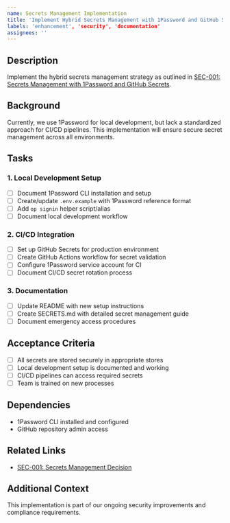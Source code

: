 ```yaml
---
name: Secrets Management Implementation
title: 'Implement Hybrid Secrets Management with 1Password and GitHub Secrets'
labels: 'enhancement', 'security', 'documentation'
assignees: ''
---
```


## Description
Implement the hybrid secrets management strategy as outlined in [SEC-001: Secrets Management with 1Password and GitHub Secrets](../memory-bank/decisions/SEC-001-secrets-management.md).

## Background
Currently, we use 1Password for local development, but lack a standardized approach for CI/CD pipelines. This implementation will ensure secure secret management across all environments.

## Tasks

### 1. Local Development Setup
- [ ] Document 1Password CLI installation and setup
- [ ] Create/update `.env.example` with 1Password reference format
- [ ] Add `op signin` helper script/alias
- [ ] Document local development workflow

### 2. CI/CD Integration
- [ ] Set up GitHub Secrets for production environment
- [ ] Create GitHub Actions workflow for secret validation
- [ ] Configure 1Password service account for CI
- [ ] Document CI/CD secret rotation process

### 3. Documentation
- [ ] Update README with new setup instructions
- [ ] Create SECRETS.md with detailed secret management guide
- [ ] Document emergency access procedures

## Acceptance Criteria
- [ ] All secrets are stored securely in appropriate stores
- [ ] Local development setup is documented and working
- [ ] CI/CD pipelines can access required secrets
- [ ] Team is trained on new processes

## Dependencies
- 1Password CLI installed and configured
- GitHub repository admin access

## Related Links
- [SEC-001: Secrets Management Decision](../memory-bank/decisions/SEC-001-secrets-management.md)

## Additional Context
This implementation is part of our ongoing security improvements and compliance requirements.
